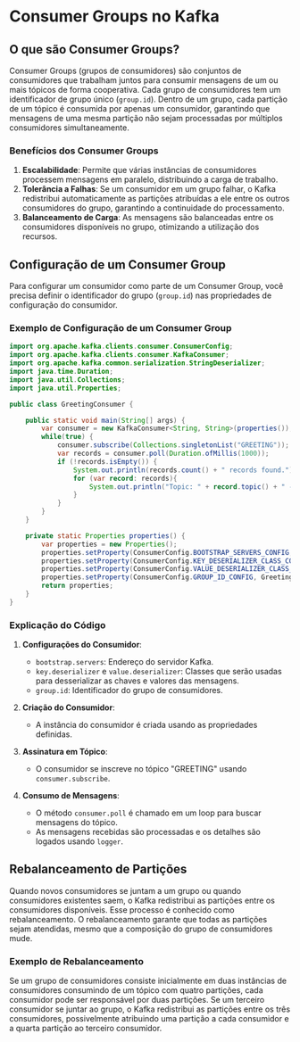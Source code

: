 # Consumer Groups no Kafka

## O que são Consumer Groups?

Consumer Groups (grupos de consumidores) são conjuntos de consumidores que trabalham juntos para consumir mensagens de um ou mais tópicos de forma cooperativa. Cada grupo de consumidores tem um identificador de grupo único (`group.id`). Dentro de um grupo, cada partição de um tópico é consumida por apenas um consumidor, garantindo que mensagens de uma mesma partição não sejam processadas por múltiplos consumidores simultaneamente.

### Benefícios dos Consumer Groups

1. **Escalabilidade**: Permite que várias instâncias de consumidores processem mensagens em paralelo, distribuindo a carga de trabalho.
2. **Tolerância a Falhas**: Se um consumidor em um grupo falhar, o Kafka redistribui automaticamente as partições atribuídas a ele entre os outros consumidores do grupo, garantindo a continuidade do processamento.
3. **Balanceamento de Carga**: As mensagens são balanceadas entre os consumidores disponíveis no grupo, otimizando a utilização dos recursos.

## Configuração de um Consumer Group

Para configurar um consumidor como parte de um Consumer Group, você precisa definir o identificador do grupo (`group.id`) nas propriedades de configuração do consumidor.

### Exemplo de Configuração de um Consumer Group

```java
import org.apache.kafka.clients.consumer.ConsumerConfig;
import org.apache.kafka.clients.consumer.KafkaConsumer;
import org.apache.kafka.common.serialization.StringDeserializer;
import java.time.Duration;
import java.util.Collections;
import java.util.Properties;

public class GreetingConsumer {

    public static void main(String[] args) {
        var consumer = new KafkaConsumer<String, String>(properties());
        while(true) {
            consumer.subscribe(Collections.singletonList("GREETING"));
            var records = consumer.poll(Duration.ofMillis(1000));
            if (!records.isEmpty()) {
                System.out.println(records.count() + " records found.");
                for (var record: records){
                    System.out.println("Topic: " + record.topic() + " - Key: " + record.key() + " - Value: " + record.value());
                }
            }
        }
    }

    private static Properties properties() {
        var properties = new Properties();
        properties.setProperty(ConsumerConfig.BOOTSTRAP_SERVERS_CONFIG, "127.0.0.1:9092");
        properties.setProperty(ConsumerConfig.KEY_DESERIALIZER_CLASS_CONFIG, StringDeserializer.class.getName());
        properties.setProperty(ConsumerConfig.VALUE_DESERIALIZER_CLASS_CONFIG, StringDeserializer.class.getName());
        properties.setProperty(ConsumerConfig.GROUP_ID_CONFIG, GreetingConsumer.class.getSimpleName());
        return properties;
    }
}
```

### Explicação do Código

1. **Configurações do Consumidor**:
   - `bootstrap.servers`: Endereço do servidor Kafka.
   - `key.deserializer` e `value.deserializer`: Classes que serão usadas para desserializar as chaves e valores das mensagens.
   - `group.id`: Identificador do grupo de consumidores.

2. **Criação do Consumidor**:
   - A instância do consumidor é criada usando as propriedades definidas.

3. **Assinatura em Tópico**:
   - O consumidor se inscreve no tópico "GREETING" usando `consumer.subscribe`.

4. **Consumo de Mensagens**:
   - O método `consumer.poll` é chamado em um loop para buscar mensagens do tópico.
   - As mensagens recebidas são processadas e os detalhes são logados usando `logger`.

## Rebalanceamento de Partições

Quando novos consumidores se juntam a um grupo ou quando consumidores existentes saem, o Kafka redistribui as partições entre os consumidores disponíveis. Esse processo é conhecido como rebalanceamento. O rebalanceamento garante que todas as partições sejam atendidas, mesmo que a composição do grupo de consumidores mude.

### Exemplo de Rebalanceamento

Se um grupo de consumidores consiste inicialmente em duas instâncias de consumidores consumindo de um tópico com quatro partições, cada consumidor pode ser responsável por duas partições. Se um terceiro consumidor se juntar ao grupo, o Kafka redistribui as partições entre os três consumidores, possivelmente atribuindo uma partição a cada consumidor e a quarta partição ao terceiro consumidor.

